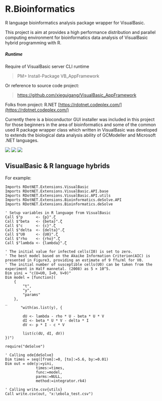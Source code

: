# R.Bioinformatics
R language bioinformatics analysis package wrapper for VisualBasic.

This project is aim at provides a high performance distribution and parallel computing environment for bioinformatics data analysis of VisualBasic hybrid programming with R.


##### Runtime

Require of VisualBasic server CLI runtime

> PM> Install-Package VB_AppFramework

Or reference to source code project:

> https://github.com/xieguigang/VisualBasic_AppFramework

Folks from project:
R.NET   [https://rdotnet.codeplex.com/](https://rdotnet.codeplex.com/)

Currently there is a bioconductor GUI installer was included in this project for those beginners in the area of bioinformatics and some of the common used R package wrapper class which written in VisualBasic was developed to extends the biological data analysis ability of GCModeller and Microsoft .NET languages.

![](https://raw.githubusercontent.com/SMRUCC/R.Bioinformatics/master/Bioconductor/bioconductor_logo_rgb.jpg)
![](https://github.com/SMRUCC/R.Bioinformatics/blob/master/Bioconductor/screenshot.png?raw=true)
![](https://raw.githubusercontent.com/SMRUCC/R.Bioinformatics/master/20160312032449.png)

## VisualBasic & R language hybrids

For example:

```vbnet
Imports RDotNET.Extensions.VisualBasic
Imports RDotNET.Extensions.VisualBasic.API.base
Imports RDotNET.Extensions.VisualBasic.API.utils
Imports RDotNET.Extensions.Bioinformatics.deSolve.API
Imports RDotNET.Extensions.Bioinformatics.deSolve

' Setup variables in R language from VisualBasic
Call $"p      <- {p}".ζ
Call $"beta   <- {beta}".ζ
Call $"c      <- {c}".ζ
Call $"delta  <- {delta}".ζ
Call $"U0     <- {U0}".ζ
Call $"rho    <- {rho}".ζ
Call $"lambda <- {lambda}".ζ

' The initial value for infected cells(I0) is set to zero.
' The best model based on the Akaike Information Criterion(AIC) is presented in Figure3, providing an estimate of 9 ffu/ml for V0.
' The initial number of susceptible cells(U0) can be taken from the experiment in Half mannetal. (2008) as 5 × 10^5.
Dim yini = "c(U=U0, I=0, V=9)"
Dim model = [function](
    {
        "t",
        "y",
        "params"
    },
_
       "with(as.list(y), {

        dU <- lambda - rho * U - beta * U * V
        dI <- beta * U * V - delta * I
        dV <- p * I - c * V

        list(c(dU, dI, dV))
})")

require("deSolve")

' Calling ode{deSolve}
Dim times = seq([from]:=0, [to]:=5.6, by:=0.01)
Dim out = ode(y:=yini,
              times:=times,
              func:=model,
              parms:=NULL,
              method:=integrator.rk4)

' Calling write.csv{utils}
Call write.csv(out, "x:\ebola_test.csv")
```

